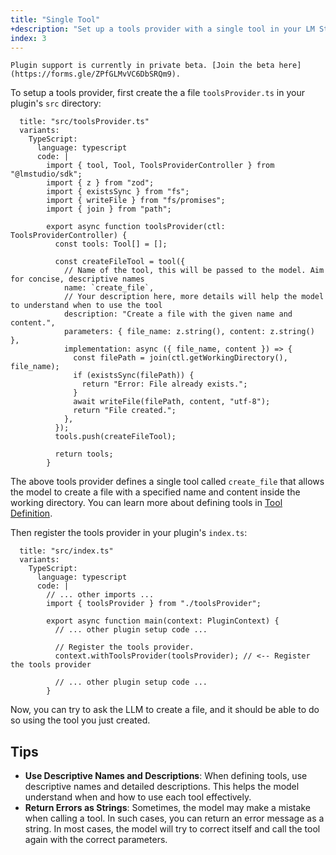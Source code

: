 ```yaml
---
title: "Single Tool"
+description: "Set up a tools provider with a single tool in your LM Studio plugin"
index: 3
---
```


```lms_private_beta
Plugin support is currently in private beta. [Join the beta here](https://forms.gle/ZPfGLMvVC6DbSRQm9).
```

To setup a tools provider, first create the a file `toolsProvider.ts` in your plugin's `src` directory:

```lms_code_snippet
  title: "src/toolsProvider.ts"
  variants:
    TypeScript:
      language: typescript
      code: |
        import { tool, Tool, ToolsProviderController } from "@lmstudio/sdk";
        import { z } from "zod";
        import { existsSync } from "fs";
        import { writeFile } from "fs/promises";
        import { join } from "path";

        export async function toolsProvider(ctl: ToolsProviderController) {
          const tools: Tool[] = [];

          const createFileTool = tool({
            // Name of the tool, this will be passed to the model. Aim for concise, descriptive names
            name: `create_file`,
            // Your description here, more details will help the model to understand when to use the tool
            description: "Create a file with the given name and content.",
            parameters: { file_name: z.string(), content: z.string() },
            implementation: async ({ file_name, content }) => {
              const filePath = join(ctl.getWorkingDirectory(), file_name);
              if (existsSync(filePath)) {
                return "Error: File already exists.";
              }
              await writeFile(filePath, content, "utf-8");
              return "File created.";
            },
          });
          tools.push(createFileTool);

          return tools;
        }
```

The above tools provider defines a single tool called `create_file` that allows the model to create a file with a specified name and content inside the working directory. You can learn more about defining tools in [Tool Definition](../agent/tools).

Then register the tools provider in your plugin's `index.ts`:

```lms_code_snippet
  title: "src/index.ts"
  variants:
    TypeScript:
      language: typescript
      code: |
        // ... other imports ...
        import { toolsProvider } from "./toolsProvider";

        export async function main(context: PluginContext) {
          // ... other plugin setup code ...

          // Register the tools provider.
          context.withToolsProvider(toolsProvider); // <-- Register the tools provider

          // ... other plugin setup code ...
        }
```

Now, you can try to ask the LLM to create a file, and it should be able to do so using the tool you just created.

## Tips

- **Use Descriptive Names and Descriptions**: When defining tools, use descriptive names and detailed descriptions. This helps the model understand when and how to use each tool effectively.
- **Return Errors as Strings**: Sometimes, the model may make a mistake when calling a tool. In such cases, you can return an error message as a string. In most cases, the model will try to correct itself and call the tool again with the correct parameters.
